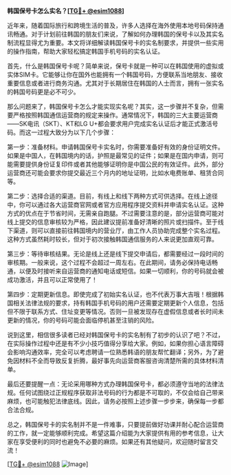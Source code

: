 **韩国保号卡怎么实名？[[TG💪+ @esim1088](https://t.me/s/esim1088)]**

近年来，随着国际旅行和跨境生活的普及，许多人选择在海外使用本地号码保持通讯畅通。对于计划前往韩国的朋友们来说，了解如何办理韩国的保号卡以及其实名制流程显得尤为重要。本文将详细解读韩国保号卡的实名制要求，并提供一些实用的操作指南，帮助大家轻松搞定韩国手机号码的实名认证。

首先，什么是韩国保号卡呢？简单来说，保号卡就是一种可以在韩国使用的虚拟或实体SIM卡。它能够让你在国外也能拥有一个韩国号码，方便联系当地朋友、接收重要信息或者进行商务沟通。尤其对于长期居住在韩国的人士而言，拥有一张实名的韩国号码更是必不可少。

那么问题来了，韩国保号卡怎么才能实现实名呢？其实，这一步骤并不复杂，但需要严格按照韩国通信运营商的规定来操作。通常情况下，韩国的三大主要运营商——SK电讯（SKT）、KT和LG U+都会要求用户完成实名认证后才能正式激活号码。而这一过程大致分为以下几个步骤：

第一步：准备材料。申请韩国保号卡实名时，你需要准备好有效的身份证明文件。如果是中国人，在韩国境内的话，护照是最常见的证件；如果是在国内申请，则可能需要提供身份证复印件或者其他能够证明你是中国公民的有效证件。此外，部分运营商还可能会要求你提交最近三个月内的地址证明，比如水电费账单、租赁合同等。

第二步：选择合适的渠道。目前，有线上和线下两种方式可供选择。在线上途径中，你可以通过各大运营商官网或者官方应用程序提交资料并申请实名认证。这种方式的优点在于节省时间，无需亲自跑腿。不过需要注意的是，部分运营商可能对线上提交的信息审核较为严格，因此建议提前准备好清晰的照片或扫描件。至于线下渠道，则可以直接前往韩国境内的营业厅，由工作人员协助完成整个实名过程。这种方式虽然耗时较长，但对于初次接触韩国通信服务的人来说更加直观可靠。

第三步：等待审核结果。无论是线上还是线下提交申请后，都需要经过一段时间的审核期。一般来说，这个过程不会超过一周左右。在此期间，请务必保持电话畅通，以便及时接听来自运营商的通知电话或短信。如果一切顺利，你的号码就会被成功激活，并且可以正常使用了！

第四步：定期更新信息。即使完成了初始实名认证，也不代表万事大吉哦！根据韩国相关法律法规的要求，持有韩国手机号码的用户还需要定期更新个人信息，包括但不限于联系方式、住址变更等情况。否则一旦被发现存在虚假信息或者长时间未更新的情况，你的号码可能会面临停机甚至注销的风险。

说到这里，相信很多读者已经对韩国保号卡的实名制有了初步的认识了吧？不过，在实际操作过程中还是有不少小技巧值得分享给大家。例如，如果你担心语言障碍会影响沟通效率，完全可以考虑聘请一位熟悉韩语的朋友帮忙翻译；另外，为了避免因材料不全而导致反复折腾，最好事先向运营商客服咨询清楚所需的具体材料清单。

最后还要提醒一点：无论采用哪种方式办理韩国保号卡，都必须遵守当地的法律法规。任何试图绕过正规程序获取非法号码的行为都是不可取的，不仅会给自己带来麻烦，也可能触犯法律底线。因此，请务必按照上述步骤一步步来，确保每一步都合法合规。

总之，韩国保号卡的实名制并不是一件难事，只要提前做好功课并耐心配合运营商的工作，就一定能够顺利完成。希望这篇介绍能为大家提供有用的参考信息，让大家在享受便利的同时也避免不必要的麻烦。如果还有其他疑问，欢迎随时留言交流！

[[TG💪+ @esim1088](https://t.me/s/esim1088) ![Image](https://i.postimg.cc/4NQfJmqS/Snipaste-2025-05-13-00-14-12.png)]